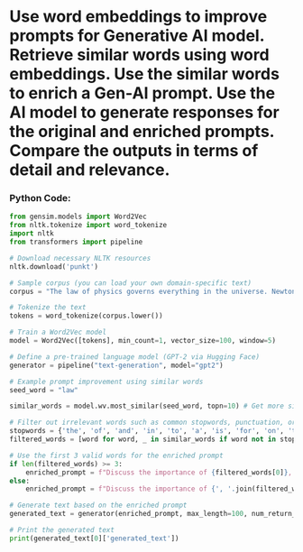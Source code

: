 # Use word embeddings to improve prompts for Generative AI model. Retrieve similar words using word embeddings. Use the similar words to enrich a Gen-AI prompt. Use the AI model to generate responses for the original and enriched prompts. Compare the outputs in terms of detail and relevance.

### Python Code:

```python
from gensim.models import Word2Vec
from nltk.tokenize import word_tokenize
import nltk
from transformers import pipeline

# Download necessary NLTK resources
nltk.download('punkt')

# Sample corpus (you can load your own domain-specific text)
corpus = "The law of physics governs everything in the universe. Newton's laws are fundamental."

# Tokenize the text
tokens = word_tokenize(corpus.lower())

# Train a Word2Vec model
model = Word2Vec([tokens], min_count=1, vector_size=100, window=5)

# Define a pre-trained language model (GPT-2 via Hugging Face)
generator = pipeline("text-generation", model="gpt2")

# Example prompt improvement using similar words
seed_word = "law"

similar_words = model.wv.most_similar(seed_word, topn=10) # Get more similar words

# Filter out irrelevant words such as common stopwords, punctuation, or tokens like "'s"
stopwords = {'the', 'of', 'and', 'in', 'to', 'a', 'is', 'for', 'on', 'that', 'are', 'with', '.', ',', "'s", 'it', 'as'}
filtered_words = [word for word, _ in similar_words if word not in stopwords]

# Use the first 3 valid words for the enriched prompt
if len(filtered_words) >= 3:
	enriched_prompt = f"Discuss the importance of {filtered_words[0]}, {filtered_words[1]}, and {filtered_words[2]} in modern science."
else:
	enriched_prompt = f"Discuss the importance of {', '.join(filtered_words)} in modern science."

# Generate text based on the enriched prompt
generated_text = generator(enriched_prompt, max_length=100, num_return_sequences=1, truncation=True)

# Print the generated text
print(generated_text[0]['generated_text'])
```